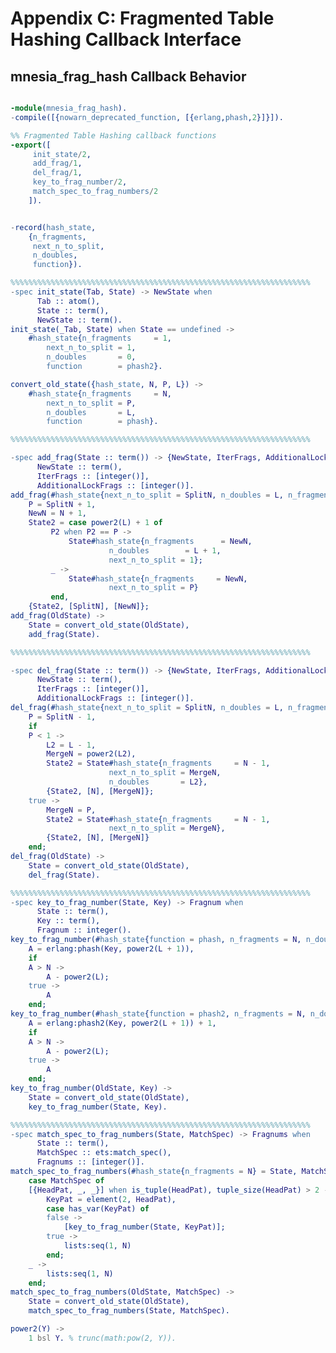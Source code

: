 <!--
%CopyrightBegin%

Copyright Ericsson AB 2023-2024. All Rights Reserved.

Licensed under the Apache License, Version 2.0 (the "License");
you may not use this file except in compliance with the License.
You may obtain a copy of the License at

    http://www.apache.org/licenses/LICENSE-2.0

Unless required by applicable law or agreed to in writing, software
distributed under the License is distributed on an "AS IS" BASIS,
WITHOUT WARRANTIES OR CONDITIONS OF ANY KIND, either express or implied.
See the License for the specific language governing permissions and
limitations under the License.

%CopyrightEnd%
-->
# Appendix C: Fragmented Table Hashing Callback Interface

## mnesia_frag_hash Callback Behavior

```erlang

-module(mnesia_frag_hash).
-compile([{nowarn_deprecated_function, [{erlang,phash,2}]}]).

%% Fragmented Table Hashing callback functions
-export([
	 init_state/2,
	 add_frag/1,
	 del_frag/1,
	 key_to_frag_number/2,
	 match_spec_to_frag_numbers/2
	]).
```

```erlang

-record(hash_state,
	{n_fragments,
	 next_n_to_split,
	 n_doubles,
	 function}).

%%%%%%%%%%%%%%%%%%%%%%%%%%%%%%%%%%%%%%%%%%%%%%%%%%%%%%%%%%%%%%%%%%%
-spec init_state(Tab, State) -> NewState when
      Tab :: atom(),
      State :: term(),
      NewState :: term().
init_state(_Tab, State) when State == undefined ->
    #hash_state{n_fragments     = 1,
		next_n_to_split = 1,
		n_doubles       = 0,
		function        = phash2}.

convert_old_state({hash_state, N, P, L}) ->
    #hash_state{n_fragments     = N,
		next_n_to_split = P,
		n_doubles       = L,
		function        = phash}.

%%%%%%%%%%%%%%%%%%%%%%%%%%%%%%%%%%%%%%%%%%%%%%%%%%%%%%%%%%%%%%%%%%%

-spec add_frag(State :: term()) -> {NewState, IterFrags, AdditionalLockFrags} when
      NewState :: term(),
      IterFrags :: [integer()],
      AdditionalLockFrags :: [integer()].
add_frag(#hash_state{next_n_to_split = SplitN, n_doubles = L, n_fragments = N} = State) ->
    P = SplitN + 1,
    NewN = N + 1,
    State2 = case power2(L) + 1 of
		 P2 when P2 == P ->
		     State#hash_state{n_fragments      = NewN,
				      n_doubles        = L + 1,
				      next_n_to_split = 1};
		 _ ->
		     State#hash_state{n_fragments     = NewN,
				      next_n_to_split = P}
	     end,
    {State2, [SplitN], [NewN]};
add_frag(OldState) ->
    State = convert_old_state(OldState),
    add_frag(State).

%%%%%%%%%%%%%%%%%%%%%%%%%%%%%%%%%%%%%%%%%%%%%%%%%%%%%%%%%%%%%%%%%%%

-spec del_frag(State :: term()) -> {NewState, IterFrags, AdditionalLockFrags} when
      NewState :: term(),
      IterFrags :: [integer()],
      AdditionalLockFrags :: [integer()].
del_frag(#hash_state{next_n_to_split = SplitN, n_doubles = L, n_fragments = N} = State) ->
    P = SplitN - 1,
    if
	P < 1 ->
	    L2 = L - 1,
	    MergeN = power2(L2),
	    State2 = State#hash_state{n_fragments     = N - 1,
				      next_n_to_split = MergeN,
				      n_doubles       = L2},
	    {State2, [N], [MergeN]};
	true ->
	    MergeN = P,
	    State2 = State#hash_state{n_fragments     = N - 1,
				      next_n_to_split = MergeN},
	    {State2, [N], [MergeN]}
	end;
del_frag(OldState) ->
    State = convert_old_state(OldState),
    del_frag(State).

%%%%%%%%%%%%%%%%%%%%%%%%%%%%%%%%%%%%%%%%%%%%%%%%%%%%%%%%%%%%%%%%%%%
-spec key_to_frag_number(State, Key) -> Fragnum when
      State :: term(),
      Key :: term(),
      Fragnum :: integer().
key_to_frag_number(#hash_state{function = phash, n_fragments = N, n_doubles = L}, Key) ->
    A = erlang:phash(Key, power2(L + 1)),
    if
	A > N ->
	    A - power2(L);
	true ->
	    A
    end;
key_to_frag_number(#hash_state{function = phash2, n_fragments = N, n_doubles = L}, Key) ->
    A = erlang:phash2(Key, power2(L + 1)) + 1,
    if
	A > N ->
	    A - power2(L);
	true ->
	    A
    end;
key_to_frag_number(OldState, Key) ->
    State = convert_old_state(OldState),
    key_to_frag_number(State, Key).

%%%%%%%%%%%%%%%%%%%%%%%%%%%%%%%%%%%%%%%%%%%%%%%%%%%%%%%%%%%%%%%%%%%
-spec match_spec_to_frag_numbers(State, MatchSpec) -> Fragnums when
      State :: term(),
      MatchSpec :: ets:match_spec(),
      Fragnums :: [integer()].
match_spec_to_frag_numbers(#hash_state{n_fragments = N} = State, MatchSpec) ->
    case MatchSpec of
	[{HeadPat, _, _}] when is_tuple(HeadPat), tuple_size(HeadPat) > 2 ->
	    KeyPat = element(2, HeadPat),
	    case has_var(KeyPat) of
		false ->
		    [key_to_frag_number(State, KeyPat)];
		true ->
		    lists:seq(1, N)
	    end;
	_ ->
	    lists:seq(1, N)
    end;
match_spec_to_frag_numbers(OldState, MatchSpec) ->
    State = convert_old_state(OldState),
    match_spec_to_frag_numbers(State, MatchSpec).

power2(Y) ->
    1 bsl Y. % trunc(math:pow(2, Y)).
```
